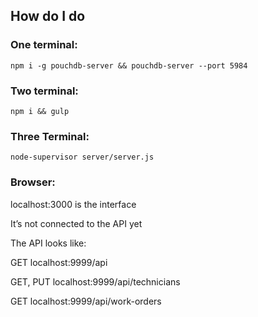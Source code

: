 ## How do I do

### One terminal:

`npm i -g pouchdb-server && pouchdb-server --port 5984`

### Two terminal:

`npm i && gulp`

### Three Terminal:

`node-supervisor server/server.js`

### Browser:

localhost:3000 is the interface

It’s not connected to the API yet

The API looks like:

GET localhost:9999/api

GET, PUT localhost:9999/api/technicians

GET localhost:9999/api/work-orders

